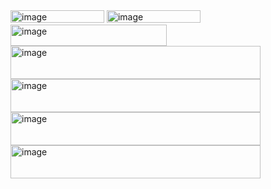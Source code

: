 <img width="150" height="20" alt="image" src="https://github.com/user-attachments/assets/d5cce217-3dbb-4725-8c65-fd0eada5feed" />
<img width="150" height="20" alt="image" src="https://github.com/user-attachments/assets/6486fc1d-55c4-44ea-b144-cded70ab4cb2" />
<img width="250" height="34" alt="image" src="https://github.com/user-attachments/assets/b0ed12aa-3691-4841-9803-71466d09184c" />
<img width="400" height="53" alt="image" src="https://github.com/user-attachments/assets/f964d3f2-9b46-42c3-a2c0-820322a09c63" />
<img width="400" height="53" alt="image" src="https://github.com/user-attachments/assets/af1139bf-2897-4528-b78f-1e664908be14" />
<img width="400" height="53" alt="image" src="https://github.com/user-attachments/assets/c7e0ed04-fd50-46b6-9c5f-b6d318685d17" />
<img width="400" height="53" alt="image" src=![72310776_UL0](https://github.com/user-attachments/assets/2cb9fe55-9620-4ed7-9817-152ca2ae3d83)
<img width="400" height="53" alt="image" src=![72391933_Pbt](https://github.com/user-attachments/assets/65d91220-1805-4020-b326-e1547c0a1ecf)
<img width="400" height="53" alt="image" src=![72310342_w4w](https://github.com/user-attachments/assets/c7709dee-ac8c-42f3-935e-3767281ee5ce)
<img width="400" height="53" alt="image" src=![940c6e3b](https://github.com/user-attachments/assets/4d7fcc68-3e6c-452c-a796-512b85951db1)
<img width="400" height="53" alt="image" src=![f8b1b273](https://github.com/user-attachments/assets/451ed9d9-de21-4f0d-99bc-a71f84628bfe)
![d2ad425f](https://github.com/user-attachments/assets/45ed0dac-78ba-4d41-88b0-9daf85dc9cc4)
![e93](https://github.com/user-attachments/assets/0d808d58-fa6f-4300-8935-044b9cae55d5)
![f58](https://github.com/user-attachments/assets/a47a254a-9df8-4c8f-aed0-7dd495308d86)
![q1](https://github.com/user-attachments/assets/11bca125-54fa-4ad2-b4c6-e84d55cde52f)
![m11](https://github.com/user-attachments/assets/4626d0f3-ec75-49e9-818f-61268d98a751)
![53](https://github.com/user-attachments/assets/62049c13-1ff8-4cec-85bc-dfc37847e2d6)
![61](https://github.com/user-attachments/assets/8b77ec44-d240-4ec1-a689-88cebe00e47f)
![studkisser](https://github.com/user-attachments/assets/857048b7-0273-49ad-b226-1b2838107642)
![image09](https://github.com/user-attachments/assets/4efa215c-887f-4eb3-9890-1ae1205aa860)
![0026-iheart2](https://github.com/user-attachments/assets/631cad2b-17b9-411b-bf4f-9fce25045126)
![0178-mikuwink2](https://github.com/user-attachments/assets/fa5c4c16-72a1-43d6-9cf6-2ad3ee0aca84)
![blinkiesCafe-VV](https://github.com/user-attachments/assets/7f6ac758-ec7d-43f8-817e-cbdad4a6da38)

